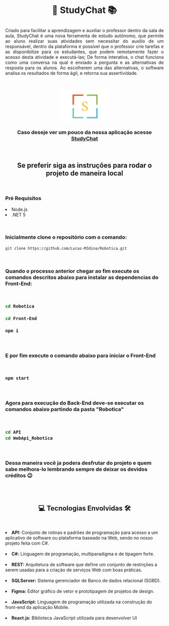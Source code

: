 # <p align="center"> 🤖 StudyChat 📚 </p>
<p align="justify">Criado para facilitar a aprendizagem e auxiliar o professor dentro da sala de aula, StudyChat é
uma nova ferramenta de estudo autônomo, que permite ao aluno realizar suas atividades sem
necessitar do auxilio de um responsável, dentro da plataforma é possível que o professor crie
tarefas e as disponibilize para os estudantes, que podem remotamente fazer o acesso desta
atividade e executá-las; De forma interativa, o chat funciona como uma conversa na qual é
enviado a pergunta e as alternativas de resposta para os alunos. Ao escolherem uma das
alternativas, o software analisa os resultados de forma ágil, e retorna sua assertividade.
</p>





&nbsp;
&nbsp;
&nbsp;
&nbsp;
&nbsp;
<br>


<p align="center"> <img align="center" width="150px" src="https://github.com/Lucas-M3dina/Robotica/blob/frontend/Front-End/src/assets/logo.png"/></p>
<h3 align="center"> Caso deseje ver um pouco da nossa aplicação acesse <a href="https://github.com/Lucas-M3dina/Robotica/">StudyChat</a> </h3>


&nbsp;
&nbsp;
&nbsp;
&nbsp;
&nbsp;
<br>

<h2 align="center">Se preferir siga as instruções para rodar o projeto de maneira local </h2>


&nbsp;
&nbsp;
&nbsp;
&nbsp;
&nbsp;
<br>


<h3>Pré Requisitos</h3>
<li> Node.js </li>
<li> .NET 5 </li>


&nbsp;
&nbsp;
&nbsp;
&nbsp;
&nbsp;
<br>

<h3> Inicialmente clone o repositório com o comando: </h3>

```sh
git clone https://github.com/Lucas-M3dina/Robotica.git
```


&nbsp;
&nbsp;
<br>

<h3> Quando o processo anterior chegar ao fim execute os comandos descritos abaixo para instalar as dependencias do Front-End:

&nbsp;

```sh
cd Robotica

cd Front-End

npm i
```

&nbsp;
&nbsp;
&nbsp;
&nbsp;
&nbsp;
<br>


<h3> E por fim execute o comando abaixo para iniciar o Front-End

&nbsp;

```sh
npm start
```

&nbsp;
&nbsp;
&nbsp;
&nbsp;
&nbsp;
<br>


<h3> Agora para execução do Back-End deve-se executar os comandos abaixo partindo da pasta "Robotica"

&nbsp;

```sh
cd API
cd WebApi_Robotica
```

&nbsp;
&nbsp;
&nbsp;
&nbsp;
&nbsp;
<br>

<h3> Dessa maneira você ja podera desfrutar do projeto e quem sabe melhora-lo lembrando sempre de deixar os devidos créditos  😉 </h3>

&nbsp;
&nbsp;
&nbsp;
&nbsp;
&nbsp;
<br>&nbsp;
&nbsp;
&nbsp;
&nbsp;
&nbsp;
<br>


<h2 align="center">💻 Tecnologias Envolvidas 🛠️</h2>

&nbsp;
&nbsp;
&nbsp;
&nbsp;
<br>

<li> <b>API:</b> Conjunto de rotinas e padrões de programação para acesso a um aplicativo de software ou plataforma baseado na Web, sendo no nosso projeto feita com C#. </li>
&nbsp;
<li> <b>C#:</b> Linguagem de programação, multiparadigma e de tipagem forte.</li>
&nbsp;
<li> <b>REST:</b> Arquitetura de software que define um conjunto de restrições a serem usadas para a criação de serviços Web com boas práticas.</li>
&nbsp;
<li> <b>SQLServer:</b> Sistema gerenciador de Banco de dados relacional (SGBD).</li>
&nbsp;
<li> <b>Figma:</b> Editor gráfico de vetor e prototipagem de projetos de design.</li>
&nbsp;
<li> <b>JavaScript:</b> Linguagem de programação utilizada na construção do front-end da aplicação Mobile.</li>
&nbsp;
<li> <b>React.js:</b> Biblioteca JavaScript utilizada para desenvolver UI</li>

&nbsp;
&nbsp;
&nbsp;
&nbsp;
<br>
&nbsp;
&nbsp;
&nbsp;
&nbsp;
<br>
&nbsp;
&nbsp;
&nbsp;
&nbsp;
<br>




